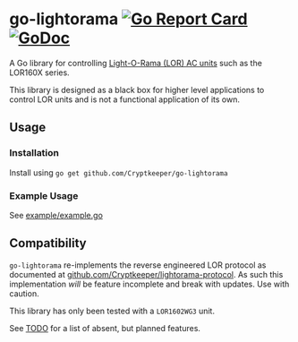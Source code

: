 # go-lightorama [![Go Report Card](https://goreportcard.com/badge/github.com/Cryptkeeper/go-lightorama)](https://goreportcard.com/report/github.com/Cryptkeeper/go-lightorama) [![GoDoc](https://godoc.org/github.com/Cryptkeeper/go-lightorama?status.svg)](https://godoc.org/github.com/Cryptkeeper/go-lightorama)
A Go library for controlling [Light-O-Rama (LOR) AC units](http://www1.lightorama.com/pro-ac-light-controllers/) such as the LOR160X series. 

This library is designed as a black box for higher level applications to control LOR units and is not a functional application of its own. 

## Usage
### Installation
Install using `go get github.com/Cryptkeeper/go-lightorama`

### Example Usage
See [example/example.go](example/example.go)

## Compatibility
`go-lightorama` re-implements the reverse engineered LOR protocol as documented at [github.com/Cryptkeeper/lightorama-protocol](https://github.com/Cryptkeeper/lightorama-protocol). As such this implementation *will* be feature incomplete and break with updates. Use with caution.

This library has only been tested with a `LOR1602WG3` unit.

See [TODO](TODO) for a list of absent, but planned features.

